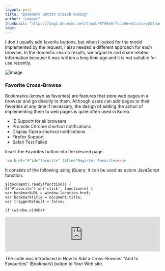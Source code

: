 ```yaml
---
layout: post
title: "Bookmark Button Crossbrowsing"
author: "Logger"
thumbnail: "https://img1.daumcdn.net/thumb/R750x0/?scode=mtistory2&fname=https%3A%2F%2Ft1.daumcdn.net%2Fcfile%2Ftistory%2F2236974D55E5610011"
tags: 
---
```



I don`t usually add favorite buttons, but when I looked for the model implemented by the request, I also needed a different approach for each browser. In the domestic search results, we organize and share related information because it was written a long time ago and it is not suitable for use recently.

![image](https://t1.daumcdn.net/cfile/tistory/2236974D55E5610011)

### Favorite Cross-Browse

Bookmarks (known as favorites) are features that store web pages in a browser and go directly to them. Although users can add pages to their favorites at any time if necessary, the design of adding the action of implementing them to web pages is quite often used in Korea.

- IE Support for all browsers
- Promote Chrome shortcut notifications
- Display Opera shortcut notifications
- Firefox Support
- Safari Test Failed

Insert the Favorites button into the desired page.

```html
'<a href="#"id="favorite" title="Register Favorites</a>

```

It consists of the following using jQuery: It can be used as a pure JavaScript function.

```undefined
$(document).ready(function() {
$('#favorite').on('click', function(e) {
var bookmarkURL = window.location.href;
var bookmarkTitle = document.title;
var triggerDefault = false;

if (window.sidebar
```

<iframe allowfullscreen="true" allowpaymentrequest="true" allowtransparency="true" class="cp_embed_iframe " frameborder="0" height="113" width="100%" name="cp_embed_1" scrolling="no" src="https://codepen.io/uzugoer/embed/LVKKZW?height=113&amp;theme-id=17120&amp;slug-hash=LVKKZW&amp;default-tab=result&amp;user=uzugoer&amp;name=cp_embed_1" style="width: 100%; overflow:hidden; display:block;" title="CodePen Embed" loading="lazy" id="cp_embed_LVKKZW"></iframe>

The code was introduced in How to Add a Cross-Browser "Add to Favourites" (Bookmark) button to Your Web site.